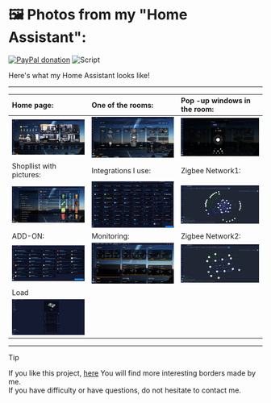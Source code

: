 # 🖼️ Photos from my "Home Assistant":

[![PayPal donation](https://img.shields.io/badge/PayPal-Дари-синьо?logo=paypal)](https://www.paypal.com/donate/?hosted_button_id=AAWFZVF2XCP5A)
![Script](https://img.shields.io/badge/logo-yaml-green?logo=yaml)

Here's what my Home Assistant looks like!

---

| Home page:    | One of the rooms:      | Pop -up windows in the room: |
|:--------------------|:--------------------|:--------------------|
| ![image](/img/nachalna_stranica.png) | ![image](/img/staq_hol.png) | ![image](/img/izkachasti_prozorci.png) |
| Shopllist with pictures: |Integrations I use: |Zigbee Network1: |
| ![image](/img/shoplist123.png) | ![image](/img/integrations.png) | ![image](/img/zigbee1.png) |
| ADD-ON: | Monitoring: | Zigbee Network2: |
| ![image](/img/dobavki.png) | ![image](/img/monitoring.png) | ![image](/img/zigbee2.png) |
| Load ||
| ![image](/img/hardware.png) ||


---

> [!TIP]
> If you like this project, [here](https://github.com/Bacard1?tab=repositories) You will find more interesting borders made by me. <br>
> If you have difficulty or have questions, do not hesitate to contact me.